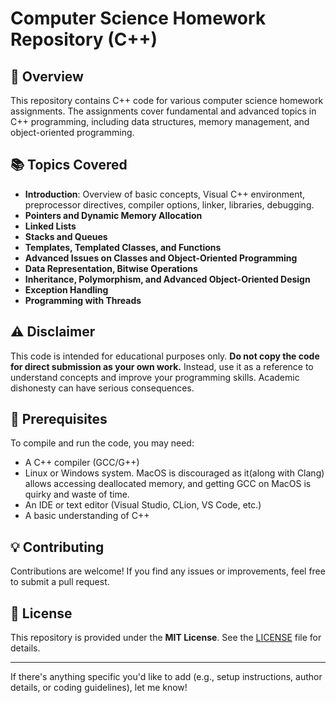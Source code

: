# Computer Science Homework Repository (C++)

## 📌 Overview
This repository contains C++ code for various computer science homework assignments. The assignments cover fundamental and advanced topics in C++ programming, including data structures, memory management, and object-oriented programming.

## 📚 Topics Covered
- **Introduction**: Overview of basic concepts, Visual C++ environment, preprocessor directives, compiler options, linker, libraries, debugging.
- **Pointers and Dynamic Memory Allocation**
- **Linked Lists**
- **Stacks and Queues**
- **Templates, Templated Classes, and Functions**
- **Advanced Issues on Classes and Object-Oriented Programming**
- **Data Representation, Bitwise Operations**
- **Inheritance, Polymorphism, and Advanced Object-Oriented Design**
- **Exception Handling**
- **Programming with Threads**

## ⚠️ Disclaimer
This code is intended for educational purposes only. **Do not copy the code for direct submission as your own work.** Instead, use it as a reference to understand concepts and improve your programming skills. Academic dishonesty can have serious consequences.

## 🔧 Prerequisites
To compile and run the code, you may need:
- A C++ compiler (GCC/G++)
- Linux or Windows system. MacOS is discouraged as it(along with Clang) allows accessing deallocated memory, and getting GCC on MacOS is quirky and waste of time.
- An IDE or text editor (Visual Studio, CLion, VS Code, etc.)
- A basic understanding of C++

## 💡 Contributing
Contributions are welcome! If you find any issues or improvements, feel free to submit a pull request.

## 📜 License
This repository is provided under the **MIT License**. See the [LICENSE](LICENSE) file for details.

---
If there's anything specific you'd like to add (e.g., setup instructions, author details, or coding guidelines), let me know!

